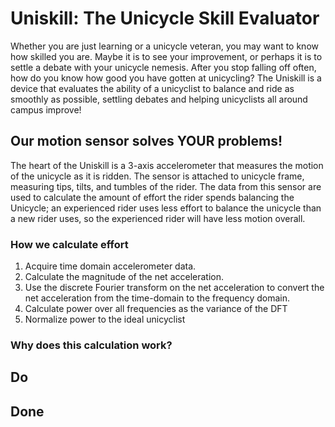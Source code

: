 # Uniskill: The Unicycle Skill Evaluator
Whether you are just learning or a unicycle veteran, you may want to know how skilled you are. Maybe it is to see your improvement, or perhaps it is to settle a debate with your unicycle nemesis. After you stop falling off often, how do you know how good you have gotten at unicycling? The Uniskill is a device that evaluates the ability of a unicyclist to balance and ride as smoothly as possible, settling debates and helping unicyclists all around campus improve!
## Our motion sensor solves YOUR problems!
The heart of the Uniskill is a 3-axis accelerometer that measures the motion of the unicycle as it is ridden. The sensor is attached to unicycle frame, measuring tips, tilts, and tumbles of the rider. The data from this sensor are used to calculate the amount of effort the rider spends balancing the Unicycle; an experienced rider uses less effort to balance the unicycle than a new rider uses, so the experienced rider will have less motion overall.
### How we calculate effort
1. Acquire time domain accelerometer data.
2. Calculate the magnitude of the net acceleration.
3. Use the discrete Fourier transform on the net acceleration to convert the net acceleration from the time-domain to the frequency domain. 
4. Calculate power over all frequencies as the variance of the DFT
5. Normalize power to the ideal unicyclist
### Why does this calculation work?

## Do
## Done

